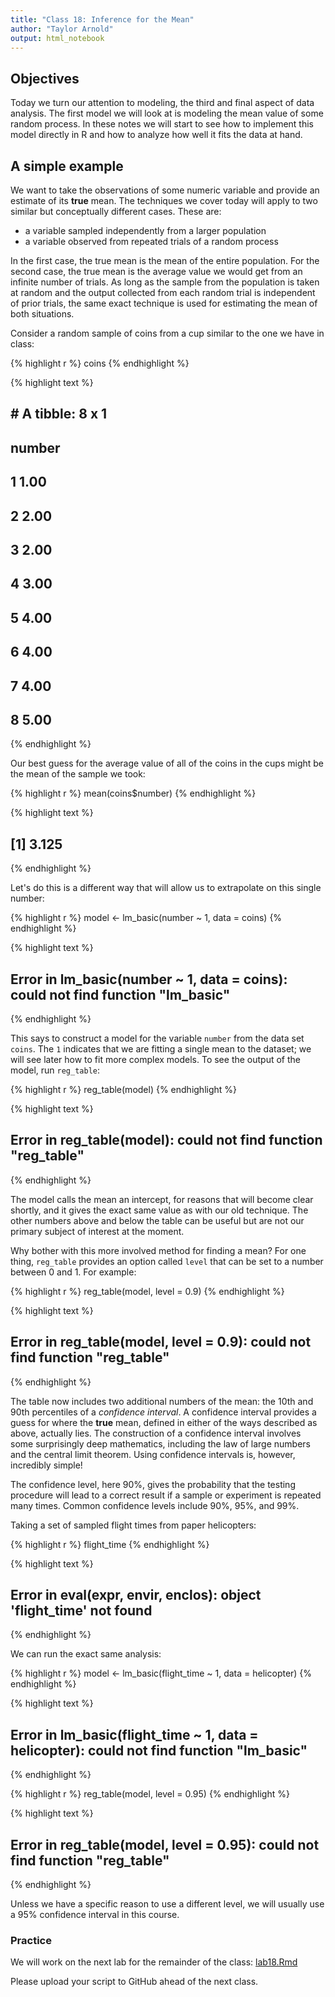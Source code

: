 ```yaml
---
title: "Class 18: Inference for the Mean"
author: "Taylor Arnold"
output: html_notebook
---
```






## Objectives

Today we turn our attention to modeling, the third and
final aspect of data analysis. The first model we will look at is
modeling the mean value of some random process. In these notes
we will start to see how to implement this model directly in R and how
to analyze how well it fits the data at hand.

## A simple example

We want to take the observations of some numeric variable and provide
an estimate of its **true** mean. The techniques we
cover today will apply to two similar but conceptually different
cases. These are:

- a variable sampled independently from a larger population
- a variable observed from repeated trials of a random process

In the first case, the true mean is the mean of the entire population.
For the second case, the true mean is the average value we would get from
an infinite number of trials. As long as the sample from the population
is taken at random and the output collected from each random trial
is independent of prior trials, the same exact technique is used for
estimating the mean of both situations.

Consider a random sample of coins from a cup similar to the one we
have in class:


{% highlight r %}
coins
{% endhighlight %}



{% highlight text %}
## # A tibble: 8 x 1
##   number
##    <dbl>
## 1   1.00
## 2   2.00
## 3   2.00
## 4   3.00
## 5   4.00
## 6   4.00
## 7   4.00
## 8   5.00
{% endhighlight %}

Our best guess for the average value of all of the coins in the cups
might be the mean of the sample we took:


{% highlight r %}
mean(coins$number)
{% endhighlight %}



{% highlight text %}
## [1] 3.125
{% endhighlight %}

Let's do this is a different way that will allow us to extrapolate
on this single number:


{% highlight r %}
model <- lm_basic(number ~ 1, data = coins)
{% endhighlight %}



{% highlight text %}
## Error in lm_basic(number ~ 1, data = coins): could not find function "lm_basic"
{% endhighlight %}

This says to construct a model for the variable `number` from the data
set `coins`. The `1` indicates that we are fitting a
single mean to the dataset; we will see later how to fit more
complex models. To see the output of the model, run `reg_table`:


{% highlight r %}
reg_table(model)
{% endhighlight %}



{% highlight text %}
## Error in reg_table(model): could not find function "reg_table"
{% endhighlight %}

The model calls the mean an intercept, for reasons that will become
clear shortly, and it gives the exact same value as with our old
technique. The other numbers above and below the table can be useful
but are not our primary subject of interest at the moment.

Why bother with this more involved method for finding a mean? For
one thing, `reg_table` provides an option called `level` that can
be set to a number between 0 and 1. For example:


{% highlight r %}
reg_table(model, level = 0.9)
{% endhighlight %}



{% highlight text %}
## Error in reg_table(model, level = 0.9): could not find function "reg_table"
{% endhighlight %}

The table now includes two additional numbers of the mean: the
10th and 90th percentiles of a *confidence interval*. A confidence
interval provides a guess for where the **true** mean, defined in either
of the ways described as above, actually lies. The construction of
a confidence interval involves some surprisingly deep mathematics,
including the law of large numbers and the central limit theorem.
Using confidence intervals is, however, incredibly simple!

The confidence level, here 90%, gives the probability that the testing
procedure will lead to a correct result if a sample or experiment
is repeated many times. Common confidence levels include 90%, 95%,
and 99%.

Taking a set of sampled flight times from paper helicopters:


{% highlight r %}
flight_time
{% endhighlight %}



{% highlight text %}
## Error in eval(expr, envir, enclos): object 'flight_time' not found
{% endhighlight %}

We can run the exact same analysis:


{% highlight r %}
model <- lm_basic(flight_time ~ 1, data = helicopter)
{% endhighlight %}



{% highlight text %}
## Error in lm_basic(flight_time ~ 1, data = helicopter): could not find function "lm_basic"
{% endhighlight %}



{% highlight r %}
reg_table(model, level = 0.95)
{% endhighlight %}



{% highlight text %}
## Error in reg_table(model, level = 0.95): could not find function "reg_table"
{% endhighlight %}

Unless we have a specific reason to use a different level, we will
usually use a 95% confidence interval in this course.

### Practice

We will work on the next lab for the remainder of the class:
<a href="https://raw.githubusercontent.com/statsmaths/stat209/master/labs/lab18.Rmd" download="lab18.Rmd" target="_blank">lab18.Rmd</a>

Please upload your script to GitHub ahead of the next class.





